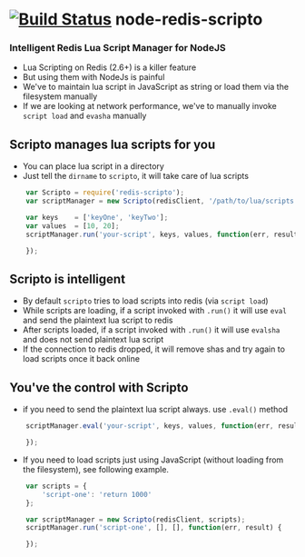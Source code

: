 [![Build Status](https://travis-ci.org/arunoda/node-redis-scripto.png)](https://travis-ci.org/arunoda/node-redis-scripto)
node-redis-scripto
==================

### Intelligent Redis Lua Script Manager for NodeJS

* Lua Scripting on Redis (2.6+) is a killer feature
* But using them with NodeJs is painful
* We've to maintain lua script in JavaScript as string or load them via the filesystem manually
* If we are looking at network performance, we've to manually invoke `script load` and `evasha` manually

## Scripto manages lua scripts for you

* You can place lua script in a directory
* Just tell the `dirname` to `scripto`, it will take care of lua scripts

~~~js
    var Scripto = require('redis-scripto');
    var scriptManager = new Scripto(redisClient, '/path/to/lua/scripts');

    var keys    = ['keyOne', 'keyTwo'];
    var values  = [10, 20];
    scriptManager.run('your-script', keys, values, function(err, result) {

    });
~~~

## Scripto is intelligent

* By default `scripto` tries to load scripts into redis (via `script load`)
* While scripts are loading, if a script invoked with `.run()` it will use `eval` and send the plaintext lua script to redis
* After scripts loaded, if a script invoked with `.run()` it will use `evalsha` and does not send plaintext lua script 
* If the connection to redis dropped, it will remove shas and try again to load scripts once it back online

## You've the control with Scripto

* if you need to send the plaintext lua script always. use `.eval()` method

~~~js
    scriptManager.eval('your-script', keys, values, function(err, result) {

    });
~~~

* If you need to load scripts just using JavaScript (without loading from the filesystem), see following example.

~~~js
    var scripts = {
        'script-one': 'return 1000'
    };

    var scriptManager = new Scripto(redisClient, scripts);
    scriptManager.run('script-one', [], [], function(err, result) {

    });
~~~